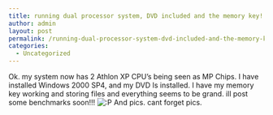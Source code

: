```yaml
---
title: running dual processor system, DVD included and the memory key!
author: admin
layout: post
permalink: /running-dual-processor-system-dvd-included-and-the-memory-key/
categories:
  - Uncategorized
---
```

Ok. my system now has 2 Athlon XP CPU&#8217;s being seen as MP Chips. I have installed Windows 2000 SP4, and my DVD Is installed. I have my memory key working and storing files and everything seems to be grand. ill post some benchmarks soon!!! <img src="http://blog.lotas-smartman.net/wp-includes/images/smilies/icon_razz.gif" alt=":P" class="wp-smiley" /> And pics. cant forget pics.